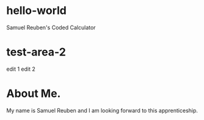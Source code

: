 # hello-world
Samuel Reuben's Coded Calculator
# test-area-2
edit 1
edit 2
# About Me.

My name is Samuel Reuben and I am looking forward to this apprenticeship.
